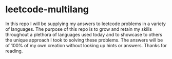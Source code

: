 # leetcode-multilang

In this repo I will be supplying my answers to leetcode problems in a variety of languages. The purpose of this repo is to grow and retain my skills throughout a plethora of languages used today and to showcase to others the unique approach I took to solving these problems. The answers will be of 100% of my own creation without looking up hints or answers. Thanks for reading.
